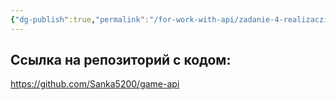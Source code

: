 ```yaml
---
{"dg-publish":true,"permalink":"/for-work-with-api/zadanie-4-realizacziya-api-bez-ispolzovaniya-strapi/","noteIcon":""}
---
```


## Ссылка на репозиторий с кодом:
https://github.com/Sanka5200/game-api